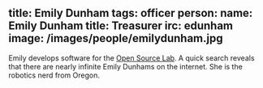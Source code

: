 title: Emily Dunham
tags: officer
person:
    name: Emily Dunham
    title: Treasurer
    irc: edunham
    image: /images/people/emilydunham.jpg
---
Emily develops software for the [Open Source Lab][osl]. A quick search reveals
that there are nearly infinite Emily Dunhams on the internet. She is the
robotics nerd from Oregon.

[osl]: http://osuosl.org/
